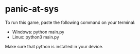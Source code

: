 # panic-at-sys
To run this game, paste the following command on your terminal:
- Windows: python main.py
- Linux: python3 main.py

Make sure that python is installed in your device.
